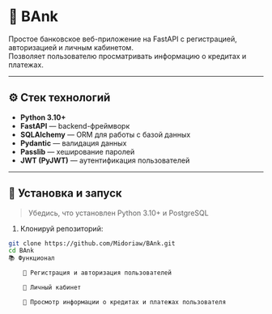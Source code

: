 # 🏦 BAnk

Простое банковское веб-приложение на FastAPI с регистрацией, авторизацией и личным кабинетом.  
Позволяет пользователю просматривать информацию о кредитах и платежах.

---

## ⚙ Стек технологий

- **Python 3.10+**
- **FastAPI** — backend-фреймворк
- **SQLAlchemy** — ORM для работы с базой данных
- **Pydantic** — валидация данных
- **Passlib** — хеширование паролей
- **JWT (PyJWT)** — аутентификация пользователей

---

## 🚀 Установка и запуск

> Убедись, что установлен Python 3.10+ и PostgreSQL

1. Клонируй репозиторий:
```bash
git clone https://github.com/Midoriaw/BAnk.git
cd BAnk
📚 Функционал

    🔐 Регистрация и авторизация пользователей

    👤 Личный кабинет

    📄 Просмотр информации о кредитах и платежах пользователя
